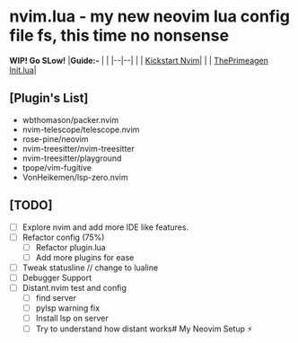 # nvim.lua - my new neovim lua config file fs, this time no nonsense
**WIP! Go SLow!**
|**Guide:-**  | |
|--|--|
|  |  [Kickstart Nvim](https://github.com/nvim-lua/kickstart.nvim)|
|		|	[ThePrimeagen Init.lua](https://github.com/ThePrimeagen/init.lua/tree/master/lua/theprimeagen)|
## [Plugin's List]

* wbthomason/packer.nvim
* nvim-telescope/telescope.nvim
* rose-pine/neovim
* nvim-treesitter/nvim-treesitter
* nvim-treesitter/playground
* tpope/vim-fugitive
* VonHeikemen/lsp-zero.nvim

## [TODO]
* [ ] Explore nvim and add more IDE like features.
* [ ] Refactor config (75%)
  * [ ] Refactor plugin.lua
  * [ ]  Add more plugins for ease
* [ ] Tweak statusline // change to lualine
* [ ] Debugger Support
* [ ] Distant.nvim test and config
  * [ ] find server
  * [ ] pylsp warning fix
  * [ ] Install lsp on server
  * [ ] Try to understand how distant works# My Neovim Setup ⚡
